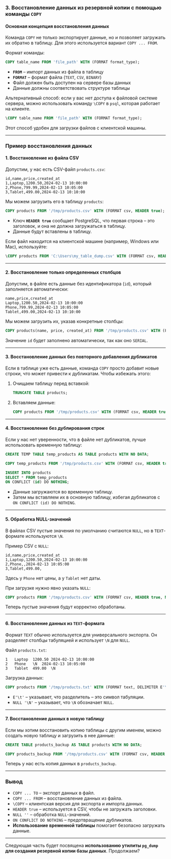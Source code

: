 ### 3. **Восстановление данных из резервной копии с помощью команды `COPY`**

#### Основная концепция восстановления данных

Команда `COPY` не только экспортирует данные, но и позволяет загружать их обратно в таблицу. Для этого используется вариант `COPY ... FROM`.

Формат команды:

```sql
COPY table_name FROM 'file_path' WITH (FORMAT format_type);
```

- **`FROM`** – импорт данных из файла в таблицу
- **`FORMAT`** – формат файла (`TEXT`, `CSV`, `BINARY`)
- Файл должен быть доступен на сервере базы данных
- Данные должны соответствовать структуре таблицы

Альтернативный способ: если у вас нет доступа к файловой системе сервера, можно использовать команду `\COPY` в `psql`, которая работает на клиенте.

```sql
\COPY table_name FROM 'file_path' WITH (FORMAT format_type);
```

Этот способ удобен для загрузки файлов с клиентской машины.

---

### **Пример восстановления данных**

#### **1. Восстановление из файла CSV**

Допустим, у нас есть CSV-файл `products.csv`:

```
id,name,price,created_at
1,Laptop,1200.50,2024-02-13 10:00:00
2,Phone,799.99,2024-02-13 10:05:00
3,Tablet,499.00,2024-02-13 10:10:00
```

Мы можем загрузить его в таблицу `products`:

```sql
COPY products FROM '/tmp/products.csv' WITH (FORMAT csv, HEADER true);
```

- Ключ **`HEADER true`** сообщает PostgreSQL, что первая строка – это заголовок, и она не должна загружаться в таблицу.
- Данные будут вставлены в таблицу.

Если файл находится на клиентской машине (например, Windows или Mac), используйте:

```sql
\COPY products FROM 'C:\Users\my_table_dump.csv' WITH (FORMAT csv, HEADER true);
```

---

#### **2. Восстановление только определенных столбцов**

Допустим, в файле есть данные без идентификатора (`id`), который заполняется автоматически:

```
name,price,created_at
Laptop,1200.50,2024-02-13 10:00:00
Phone,799.99,2024-02-13 10:05:00
Tablet,499.00,2024-02-13 10:10:00
```

Мы можем загрузить их, указав конкретные столбцы:

```sql
COPY products(name, price, created_at) FROM '/tmp/products.csv' WITH (FORMAT csv, HEADER true);
```

Значение `id` будет заполнено автоматически, так как оно `SERIAL`.

---

#### **3. Восстановление данных без повторного добавления дубликатов**

Если в таблице уже есть данные, команда `COPY` просто добавит новые строки, что может привести к дубликатам. Чтобы избежать этого:

1. Очищаем таблицу перед вставкой:
    
    ```sql
    TRUNCATE TABLE products;
    ```
    
2. Вставляем данные:
    
    ```sql
    COPY products FROM '/tmp/products.csv' WITH (FORMAT csv, HEADER true);
    ```
    

---

#### **4. Восстановление без дублирования строк**

Если у нас нет уверенности, что в файле нет дубликатов, лучше использовать временную таблицу:

```sql
CREATE TEMP TABLE temp_products AS TABLE products WITH NO DATA;

COPY temp_products FROM '/tmp/products.csv' WITH (FORMAT csv, HEADER true);

INSERT INTO products
SELECT * FROM temp_products
ON CONFLICT (id) DO NOTHING;
```

- Данные загружаются во временную таблицу.
- Затем мы вставляем их в основную таблицу, избегая дубликатов с `ON CONFLICT (id) DO NOTHING`.

---

#### **5. Обработка NULL-значений**

В файлах CSV пустые значения по умолчанию считаются `NULL`, но в `TEXT`-формате используются `\N`.

Пример CSV с `NULL`:

```
id,name,price,created_at
1,Laptop,1200.50,2024-02-13 10:00:00
2,Phone,,2024-02-13 10:05:00
3,Tablet,499.00,
```

Здесь у `Phone` нет цены, а у `Tablet` нет даты.

При загрузке нужно явно указать `NULL`:

```sql
COPY products FROM '/tmp/products.csv' WITH (FORMAT csv, HEADER true, NULL '');
```

Теперь пустые значения будут корректно обработаны.

---

#### **6. Восстановление данных из `TEXT`-формата**

Формат `TEXT` обычно используется для универсального экспорта. Он разделяет столбцы табуляцией и использует `\N` для `NULL`.

Файл `products.txt`:

```
1	Laptop	1200.50	2024-02-13 10:00:00
2	Phone	\N	2024-02-13 10:05:00
3	Tablet	499.00	\N
```

Загрузка данных:

```sql
COPY products FROM '/tmp/products.txt' WITH (FORMAT text, DELIMITER E'\t', NULL '\N');
```

- `E'\t'` – указывает, что разделитель – это символ табуляции.
- `NULL '\N'` – указывает, что `\N` обозначает `NULL`.

---

#### **7. Восстановление данных в новую таблицу**

Если мы хотим восстановить копию таблицы с другим именем, можно создать новую таблицу и загрузить в нее данные:

```sql
CREATE TABLE products_backup AS TABLE products WITH NO DATA;

COPY products_backup FROM '/tmp/products.csv' WITH (FORMAT csv, HEADER true);
```

Теперь у нас есть копия данных в `products_backup`.

---

### **Вывод**

- `COPY ... TO` – экспорт данных в файл.
- `COPY ... FROM` – восстановление данных из файла.
- `\COPY` – клиентская версия для экспорта и импорта данных.
- `HEADER true` – используется в CSV, чтобы не загружать заголовки.
- `NULL ''` – обработка `NULL`-значений.
- `ON CONFLICT DO NOTHING` – предотвращение дубликатов.
- **Использование временной таблицы** помогает безопасно загружать данные.

---

Следующая часть будет посвящена **использованию утилиты `pg_dump` для создания резервной копии базы данных**. Продолжаем?